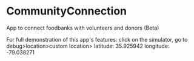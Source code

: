 # CommunityConnection
App to connect foodbanks with volunteers and donors (Beta)

For full demonstration of this app's features: click on the simulator, go to debug>location>custom location>
latitude: 35.925942 longitude: -79.038271
